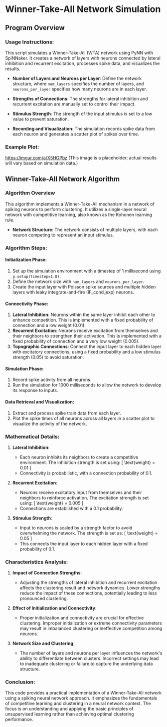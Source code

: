 # Winner-Take-All Network Simulation

## Program Overview

### Usage Instructions:
This script simulates a Winner-Take-All (WTA) network using PyNN with SpiNNaker. It creates a network of layers with neurons connected by lateral inhibition and recurrent excitation, processes spike data, and visualizes the results.

- **Number of Layers and Neurons per Layer**: Define the network structure, where `num_layers` specifies the number of layers, and `neurons_per_layer` specifies how many neurons are in each layer.

- **Strengths of Connections**: The strengths for lateral inhibition and recurrent excitation are manually set to control their impact.

- **Stimulus Strength**: The strength of the input stimulus is set to a low value to prevent saturation.

- **Recording and Visualization**: The simulation records spike data from each neuron and generates a scatter plot of spikes over time.

### Example Plot:
https://imgur.com/a/X5HOPbz
(This image is a placeholder; actual results will vary based on simulation data.)

## Winner-Take-All Network Algorithm

### Algorithm Overview
This algorithm implements a Winner-Take-All mechanism in a network of spiking neurons to perform clustering. It utilizes a single-layer neural network with competitive learning, also known as the Kohonen learning rule.

- **Network Structure**: The network consists of multiple layers, with each neuron competing to represent an input stimulus.

### Algorithm Steps:

#### Initialization Phase:
1. Set up the simulation environment with a timestep of 1 millisecond using `p.setup(timestep=1.0)`.
2. Define the network size with `num_layers` and `neurons_per_layer`.
3. Create the input layer with Poisson spike sources and multiple hidden layers with leaky integrate-and-fire (IF_cond_exp) neurons.

#### Connectivity Phase:
1. **Lateral Inhibition**: Neurons within the same layer inhibit each other to enhance competition. This is implemented with a fixed probability of connection and a low weight (0.01).
2. **Recurrent Excitation**: Neurons receive excitation from themselves and their neighbors to strengthen their activation. This is implemented with a fixed probability of connection and a very low weight (0.005).
3. **Topographic Connections**: Connect the input layer to each hidden layer with excitatory connections, using a fixed probability and a low stimulus strength (0.05) to avoid saturation.

#### Simulation Phase:
1. Record spike activity from all neurons.
2. Run the simulation for 1000 milliseconds to allow the network to develop its response to inputs.

#### Data Retrieval and Visualization:
1. Extract and process spike train data from each layer.
2. Plot the spike times of all neurons across all layers in a scatter plot to visualize the activity of the network.

### Mathematical Details:
1. **Lateral Inhibition**:
   - Each neuron inhibits its neighbors to create a competitive environment. The inhibition strength is set using:
     \[
     \text{weight} = 0.01
     \]
   - Connectivity is probabilistic, with a connection probability of 0.1.

2. **Recurrent Excitation**:
   - Neurons receive excitatory input from themselves and their neighbors to reinforce activation. The excitation strength is set using:
     \[
     \text{weight} = 0.005
     \]
   - Connections are established with a 0.1 probability.

3. **Stimulus Strength**:
   - Input to neurons is scaled by a strength factor to avoid overwhelming the network. The strength is set as:
     \[
     \text{weight} = 0.05
     \]
   - This connects the input layer to each hidden layer with a fixed probability of 0.1.

### Characteristics Analysis:
1. **Impact of Connection Strengths**:
   - Adjusting the strengths of lateral inhibition and recurrent excitation affects the clustering result and network dynamics. Lower strengths reduce the impact of these connections, potentially leading to less pronounced clustering.

2. **Effect of Initialization and Connectivity**:
   - Proper initialization and connectivity are crucial for effective clustering. Improper initialization or extreme connectivity parameters may result in imbalanced clustering or ineffective competition among neurons.

3. **Network Size and Clustering**:
   - The number of layers and neurons per layer influences the network's ability to differentiate between clusters. Incorrect settings may lead to inadequate clustering or failure to capture the underlying data structure.

### Conclusion:
This code provides a practical implementation of a Winner-Take-All network using a spiking neural network approach. It emphasizes the fundamentals of competitive learning and clustering in a neural network context. The focus is on understanding and applying the basic principles of unsupervised learning rather than achieving optimal clustering performance.
